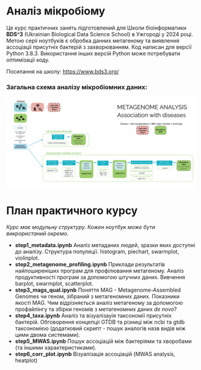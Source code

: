 # Аналіз мікробіому
Це курс практичних занять підготовлений для Школи біоінформатики <b>BDS^3</b> (Ukrainian Biological Data Science School) в Ужгороді у 2024 році.
Метою серіі ноутбуків є обробка данних метагеному та виявлення ассоціаціі присутніх бактерій з захворюванням.
Код написан для версії Python 3.8.3. Використання інших версій Python може потребувати оптимізаціі коду.

Посилання на школу: https://www.bds3.org/

<h3>Загальна схема аналізу мікробіомних даних:</h3>

![alt text](pics/general_pipeline-01.png)

<h1>План практичного курсу</h1> 

<i>Курс має модульну структуру. Кожен ноутбук може бути викрористаний окремо.</i>

- <b>step1_metadata.ipynb</b>
Аналіз метаданих людей, зразки яких доступні до аналізу. Структура популяції. histogram, piechart, swarmplot, violinplot. 
- <b>step2_metagenome_profiling.ipynb</b>
Приклади результатів найпоширеніших програм для профілювання метагеному. Аналіз продуктивності програм за допомогою штучних даних. Вивчення barplot, swarmplot, scatterplot.
- <b>step3_mags_qual.ipynb</b>
Поняття MAG - Metagenome-Assembled Genomes чи геном, зібраний з метагеномних даних. Показники якості MAG. Чим відрізняється аналіз метагеному за допомогою профайлінгу та збірки геномів з метагеномних даних <i>de novo</i>?
- <b>step4_taxa.ipynb</b>
Аналіз та візуалізауія таксономії присутніх бактерій. Обговорення концепціі GTDB та різниці між ncbi та gtdb таксономією (додатковий скрипт - пошук аналогів назв видів між цими двома системами).
- <b>step5_MWAS.ipynb</b>
Пошук ассоціацій між бактеріями та хворобами (та іншими характеристиками).
- <b>step6_corr_plot.ipynb</b>
Візуалізація ассоціацій (MWAS analysis, heatplot)

